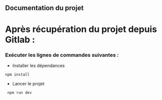 ## Documentation du projet

# Après récupération du projet depuis Gitlab :

### Exécuter les lignes de commandes suivantes :

- Installer les dépendances

```npm install```

- Lancer le projet

``` npm run dev```
